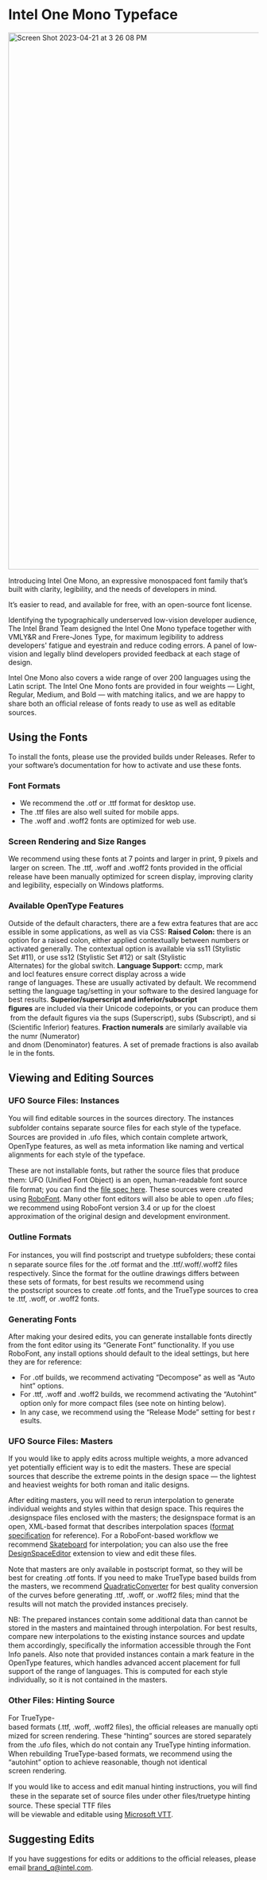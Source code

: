 # Intel One Mono Typeface

<img width="1080" alt="Screen Shot 2023-04-21 at 3 26 08 PM" src="https://user-images.githubusercontent.com/130394986/233751533-e7e48e6f-a448-4a37-988e-4cfc2bcc2d60.png">

Introducing Intel One Mono, an expressive monospaced font family that’s built with clarity, legibility, and the needs of developers in mind.

It’s easier to read, and available for free, with an open-source font license.

Identifying the typographically underserved low-vision developer audience, The Intel Brand Team designed the Intel One Mono typeface together with VMLY&R and Frere-Jones Type, for maximum legibility to address developers' fatigue and eyestrain and reduce coding errors. A panel of low-vision and legally blind developers provided feedback at each stage of design.

Intel One Mono also covers a wide range of over 200 languages using the Latin script. The Intel One Mono fonts are provided in four weights — Light, Regular, Medium, and Bold — with matching italics, and we are happy to share both an oﬃcial release of fonts ready to use as well as editable sources.    

## Using the Fonts

To install the fonts, please use the provided builds under Releases. Refer to your software’s documentation for how to activate and use these fonts.

### Font Formats
- We recommend the .otf or .ttf format for desktop use.
- The .ttf ﬁles are also well suited for mobile apps.
- The .woff and .woff2 fonts are optimized for web use.

### Screen Rendering and Size Ranges
We recommend using these fonts at 7 points and larger in print, 9 pixels and larger on screen. The .ttf, .woff and .woff2 fonts provided in the oﬃcial release have been manually optimized for screen display, improving clarity and legibility, especially on Windows platforms.

### Available OpenType Features
Outside of the default characters, there are a few extra features that are accessible in some applications, as well as via CSS:
**Raised Colon:** there is an option for a raised colon, either applied contextually between numbers or activated generally. The contextual option is available via ss11 (Stylistic Set #11), or use ss12 (Stylistic Set #12) or salt (Stylistic Alternates) for the global switch.
**Language Support:** ccmp, mark and locl features ensure correct display across a wide range of languages. These are usually activated by default. We recommend setting the language tag/setting in your software to the desired language for best results.
**Superior/superscript and inferior/subscript ﬁgures** are included via their Unicode codepoints, or you can produce them from the default ﬁgures via the sups (Superscript), subs (Subscript), and si (Scientiﬁc Inferior) features.
**Fraction numerals** are similarly available via the numr (Numerator) and dnom (Denominator) features. A set of premade fractions is also available in the fonts.

## Viewing and Editing Sources

### UFO Source Files: Instances
You will ﬁnd editable sources in the sources directory. The instances subfolder contains separate source ﬁles for each style of the typeface. Sources are provided in .ufo ﬁles, which contain complete artwork, OpenType features, as well as meta information like naming and vertical alignments for each style of the typeface.

These are not installable fonts, but rather the source ﬁles that produce them: UFO (Uniﬁed Font Object) is an open, human-readable font source ﬁle format; you can ﬁnd the [ﬁle spec here](https://github.com/unified-font-object/ufo-spec). 
These sources were created using [RoboFont](https://robofont.com/). Many other font editors will also be able to open .ufo ﬁles; we recommend using RoboFont version 3.4 or up for the cloest approximation of the original design and development environment.

### Outline Formats
For instances, you will ﬁnd postscript and truetype subfolders; these contain separate source ﬁles for the .otf format and the .ttf/.woff/.woff2 ﬁles respectively. Since the format for the outline drawings differs between these sets of formats, for best results we recommend using the postscript sources to create .otf fonts, and the TrueType sources to create .ttf, .woff, or .woff2 fonts.
 
### Generating Fonts
After making your desired edits, you can generate installable fonts directly from the font editor using its “Generate Font” functionality. If you use RoboFont, any install options should default to the ideal settings, but here they are for reference:
- For .otf builds, we recommend activating “Decompose” as well as “Autohint” options.
- For .ttf, .woff and .woff2 builds, we recommend activating the “Autohint” option only for more compact ﬁles (see note on hinting below).
- In any case, we recommend using the “Release Mode” setting for best results.
 
### UFO Source Files: Masters

If you would like to apply edits across multiple weights, a more advanced yet potentially eﬃcient way is to edit the masters. These are special sources that describe the extreme points in the design space — the lightest and heaviest weights for both roman and italic designs.

After editing masters, you will need to rerun interpolation to generate individual weights and styles within that design space. This requires the .designspace ﬁles enclosed with the masters; the designspace format is an open, XML-based format that describes interpolation spaces ([format speciﬁcation](https://github.com/fonttools/fonttools/tree/main/Doc/source/designspaceLib) for reference). For a RoboFont-based workﬂow we recommend [Skateboard](https://extensionstore.robofont.com/extensions/skateboard/) for interpolation; you can also use the free [DesignSpaceEditor](https://github.com/LettError/designSpaceRoboFontExtension) extension to view and edit these ﬁles.

Note that masters are only available in postscript format, so they will be best for creating .otf fonts. If you need to make TrueType based builds from the masters, we recommend [QuadraticConverter](https://github.com/BlackFoundry/QuadraticConverter) for best quality conversion of the curves before generating .ttf, .woff, or .woff2 ﬁles; mind that the results will not match the provided instances precisely.

NB: The prepared instances contain some additional data than cannot be stored in the masters and maintained through interpolation. For best results, compare new interpolations to the existing instance sources and update them accordingly, speciﬁcally the information accessible through the Font Info panels. Also note that provided instances contain a mark feature in the OpenType features, which handles advanced accent placement for full support of the range of languages. This is computed for each style individually, so it is not contained in the masters.


### Other Files: Hinting Source
For TrueType-based formats (.ttf, .woff, .woff2 ﬁles), the oﬃcial releases are manually optimized for screen rendering. These “hinting” sources are stored separately from the .ufo ﬁles, which do not contain any TrueType hinting information. When rebuilding TrueType-based formats, we recommend using the “autohint” option to achieve reasonable, though not identical screen rendering.

If you would like to access and edit manual hinting instructions, you will ﬁnd these in the separate set of source ﬁles under other ﬁles/truetype hinting source. These special TTF ﬁles will be viewable and editable using [Microsoft VTT](https://learn.microsoft.com/en-us/typography/tools/vtt/).
 
 
## Suggesting Edits
If you have suggestions for edits or additions to the oﬃcial releases, please email brand_q@intel.com. 
 
